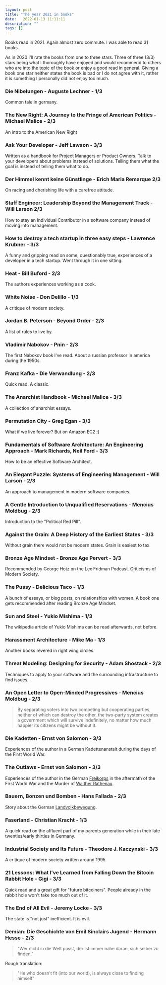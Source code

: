 ```yaml
---
layout: post
title: "The year 2021 in books"
date:   2022-01-13 11:11:11
description: ""
tags: []
---
```


Books read in 2021. Again almost zero commute. I was able to read 31 books.

As in 2020 I'll rate the books from one to three stars. Three of three (3/3) stars being what I thoroughly have enjoyed and would recommend to others who are into the topic of the book or enjoy a good read in general. Giving a book one star neither states the book is bad or I do not agree with it, rather it is something I personally did not enjoy too much.

### Die Nibelungen - Auguste Lechner - 1/3
Common tale in germany.

### The New Right: A Journey to the Fringe of American Politics - Michael Malice - 2/3
An intro to the American New Right

### Ask Your Developer - Jeff Lawson - 3/3
Written as a handbook for Project Managers or Product Owners. Talk to your developers about problems instead of solutions. Telling them what the goal is instead of telling them what to do.

### Der Himmel kennt keine Günstlinge - Erich Maria Remarque 2/3
On racing and cherishing life with a carefree attitude.

### Staff Engineer: Leadership Beyond the Management Track - Will Larson 2/3
How to stay an Individual Contributor in a software company instead of moving into management.

### How to destroy a tech startup in three easy steps - Lawrence Krubner - 3/3
A funny and gripping read on some, questionably true, experiences of a developer in a tech startup. Went through it in one sitting.

### Heat - Bill Buford - 2/3
The authors experiences working as a cook.

### White Noise - Don Delillo - 1/3
A critique of modern society.

### Jordan B. Peterson - Beyond Order - 2/3
A list of rules to live by.

### Vladimir Nabokov - Pnin - 2/3
The first Nabokov book I've read. About a russian professor in america during the 1950s.

### Franz Kafka - Die Verwandlung - 2/3
Quick read. A classic.

### The Anarchist Handbook - Michael Malice - 3/3
A collection of anarchist essays.

### Permutation City - Greg Egan - 3/3
What if we live forever? But on Amazon EC2 ;)

### Fundamentals of Software Architecture: An Engineering Approach - Mark Richards, Neil Ford - 3/3
How to be an effective Software Architect.

### An Elegant Puzzle: Systems of Engineering Management - Will Larson - 2/3
An approach to management in modern software companies.

### A Gentle Introduction to Unqualified Reservations - Mencius Moldbug - 2/3
Introduction to the "Political Red Pill".

### Against the Grain: A Deep History of the Earliest States - 3/3
Without grain there would not be modern states. Grain is easiest to tax.

### Bronze Age Mindset - Bronze Age Pervert - 3/3
Recommended by George Hotz on the Lex Fridman Podcast. Criticisms of Modern Society.

### The Pussy - Delicious Taco - 1/3
A bunch of essays, or blog posts, on relationships with women. A book one gets recommended after reading Bronze Age Mindset.

### Sun and Steel - Yukio Mishima - 1/3
The wikipedia article of Yukio Mishima can be read afterwards, not before.

### Harassment Architecture - Mike Ma - 1/3
Another books revered in right wing circles.

### Threat Modeling: Designing for Security - Adam Shostack - 2/3
Techniques to apply to your software and the surrounding infrastructure to find issues.

### An Open Letter to Open-Minded Progressives - Mencius Moldbug - 2/3

> By separating voters into two competing but cooperating parties, neither of which can destroy the other, the two-party system creates a government which will survive indefinitely, no matter how much happier its citizens might be without it.

### Die Kadetten - Ernst von Salomon - 3/3
Experiences of the author in a German Kadettenanstalt during the days of the First World War.

### The Outlaws - Ernst von Salomon - 3/3
Experiences of the author in the German [Freikorps](https://en.wikipedia.org/wiki/Freikorps) in the aftermath of the First World War and the Murder of [Walther Rathenau](https://en.wikipedia.org/wiki/Walther_Rathenau).

### Bauern, Bonzen und Bomben - Hans Fallada - 2/3
Story about the German [Landvolkbewegung](https://en.wikipedia.org/wiki/Rural_People%27s_Movement).

### Faserland - Christian Kracht - 1/3
A quick read on the affluent part of my parents generation while in their late twenties/early thirties in Germany.

### Industrial Society and Its Future - Theodore J. Kaczynski - 3/3
A critique of modern society written around 1995.

### 21 Lessons: What I've Learned from Falling Down the Bitcoin Rabbit Hole - Gigi - 3/3
Quick read and a great gift for "future bitcoiners". People already in the rabbit hole won't take too much out of it.

### The End of All Evil - Jeremy Locke - 3/3
The state is "not just" inefficient. It is evil.

### Demian: Die Geschichte von Emil Sinclairs Jugend - Hermann Hesse - 2/3

> "Wer nicht in die Welt passt, der ist immer nahe daran, sich selber zu finden."

Rough translation:

> "He who doesn't fit (into our world), is always close to finding himself"


